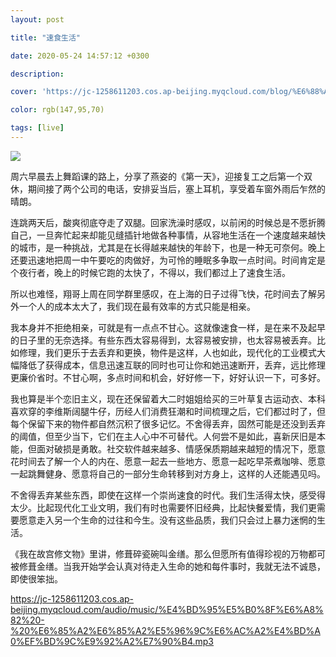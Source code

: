 ```yaml
---
layout: post

title: "速食生活"

date: 2020-05-24 14:57:12 +0300

description:  

cover: 'https://jc-1258611203.cos.ap-beijing.myqcloud.com/blog/%E6%88%AA%E5%B1%8F2020-05-24%E4%B8%8B%E5%8D%883.58.00.png'

color: rgb(147,95,70)

tags: [live]
---
```


![](https://jc-1258611203.cos.ap-beijing.myqcloud.com/blog/%E6%88%AA%E5%B1%8F2020-05-24%E4%B8%8B%E5%8D%883.58.00.png)

周六早晨去上舞蹈课的路上，分享了燕姿的《第一天》，迎接复工之后第一个双休，期间接了两个公司的电话，安排妥当后，塞上耳机，享受着车窗外雨后乍然的晴朗。

连跳两天后，酸爽彻底夺走了双腿。回家洗澡时感叹，以前闲的时候总是不愿折腾自己，一旦奔忙起来却能见缝插针地做各种事情，从容地生活在一个速度越来越快的城市，是一种挑战，尤其是在长得越来越快的年龄下，也是一种无可奈何。晚上还要迅速地把周一中午要吃的肉做好，为可怜的睡眠多争取一点时间。时间肯定是个夜行者，晚上的时候它跑的太快了，不得以，我们都过上了速食生活。

所以也难怪，翔哥上周在同学群里感叹，在上海的日子过得飞快，花时间去了解另外一个人的成本太大了，我们现在最有效率的方式只能是相亲。

我本身并不拒绝相亲，可就是有一点点不甘心。这就像速食一样，是在来不及起早的日子里的无奈选择。有些东西太容易得到，太容易被安排，也太容易被丢弃。比如修理，我们更乐于去丢弃和更换，物件是这样，人也如此，现代化的工业模式大幅降低了获得成本，信息迅速互联的同时也可让你和她迅速断开，丢弃，远比修理更廉价省时。不甘心啊，多点时间和机会，好好修一下，好好认识一下，可多好。

我也算是半个恋旧主义，现在还保留着大二时姐姐给买的三叶草复古运动衣、本科喜欢穿的李维斯阔腿牛仔，历经人们消费狂潮和时间梳理之后，它们都过时了，但每个保留下来的物件都自然沉积了很多记忆。不舍得丢弃，固然可能是还没到丢弃的阈值，但至少当下，它们在主人心中不可替代。人何尝不是如此，喜新厌旧是本能，但面对破损是勇敢。社交软件越来越多、情感保质期越来越短的情况下，愿意花时间去了解一个人的内在、愿意一起去一些地方、愿意一起吃早茶煮咖啡、愿意一起跳舞健身、愿意将自己的一部分生命转移到对方身上，这样的人还能遇见吗。

不舍得丢弃某些东西，即使在这样一个崇尚速食的时代。我们生活得太快，感受得太少。比起现代化工业文明，我们有时也需要怀旧经典，比起快餐爱情，我们更需要愿意走入另一个生命的过往和今生。没有这些品质，我们只会过上暴力迷惘的生活。

《我在故宫修文物》里讲，修葺碎瓷碗叫金缮。那么但愿所有值得珍视的万物都可被修葺金缮。当我开始学会认真对待走入生命的她和每件事时，我就无法不诚恳，即使很笨拙。

https://jc-1258611203.cos.ap-beijing.myqcloud.com/audio/music/%E4%BD%95%E5%B0%8F%E6%A8%82%20-%20%E6%85%A2%E6%85%A2%E5%96%9C%E6%AC%A2%E4%BD%A0%EF%BD%9C%E9%92%A2%E7%90%B4.mp3



